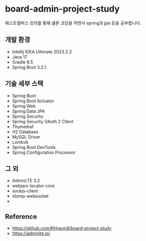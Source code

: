 # board-admin-project-study
패스트캠퍼스 강의를 통해 클론 코딩을 하면서 spring과 jpa 등을 공부합니다.

## 개발 환경
* Intellij IDEA Ultimate 2023.2.2
* Java 17
* Gradle 8.5
* Spring Boot 3.2.1

## 기술 세부 스택
* Spring Boot
* Spring Boot Actuator
* Spring Web
* Spring Data JPA
* Spring Security
* Spring Security OAuth 2 Client
* Thymeleaf
* H2 Database
* MySQL Driver
* Lombok
* Spring Boot DevTools
* Spring Configuration Processor

## 그 외
* AdminLTE 3.2
* webjars-locator-core
* sockjs-client
* stomp-websocket
* 
## Reference
- https://github.com/KHyeon9/board-project-study
- https://adminlte.io/
